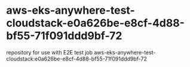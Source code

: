 # aws-eks-anywhere-test-cloudstack-e0a626be-e8cf-4d88-bf55-71f091ddd9bf-72
repository for use with E2E test job aws-eks-anywhere-test-cloudstack:e0a626be-e8cf-4d88-bf55-71f091ddd9bf-72
